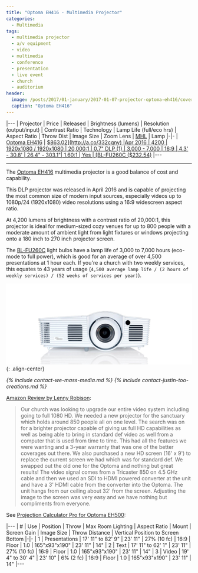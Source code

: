 ```yaml
---
title: "Optoma EH416 - Multimedia Projector"
categories:
  - Multimedia
tags:
  - multimedia projector
  - a/v equipment
  - video
  - multimedia
  - conference
  - presentation
  - live event
  - church
  - auditorium
header:
  image: /posts/2017/01-january/2017-01-07-projector-optoma-eh416/cover-projector-optoma-eh416.jpg
  caption: "Optoma EH416"
---
```


|---
| Projector | Price | Released | Brightness (lumens) | Resolution (output/input) | Contrast Ratio | Technology | Lamp Life (full/eco hrs) | Aspect Ratio | Throw Dist | Image Size | Zoom Lens | [MHL](https://en.wikipedia.org/wiki/Mobile_High-Definition_Link) | Lamp
|-|-
| [Optoma EH416](http://www.projectorcentral.com/Optoma-EH416.htm) | [$863.02](http://a.co/332cqny) |Apr 2016 | 4200 | 1920x1080 / 1920x1080 | 20,000:1 | 0.7" DLP (1) | 3,000 - 7,000 | 16:9 | 4.3' - 30.8' | 26.4" - 303.1"| 1.60:1 | Yes | [BL-FU260C ($232.54)](http://a.co/afFvbT5)
|---

<hr/>

The [Optoma EH416](http://www.projectorcentral.com/Optoma-EH416.htm) multimedia projector is a good balance of cost and capability.

<!--more-->

This DLP projector was released in April 2016 and is capable of projecting the most common size of modern input sources, especially videos up to 1080p/24 (1920x1080) video resolutions using a 16:9 widescreen aspect ratio.

At 4,200 lumens of brightness with a contrast ratio of 20,000:1, this projector is ideal for medium-sized cozy venues for up to 800 people with a moderate amount of ambient light from light fixtures or windows projecting onto a 180 inch to 270 inch projector screen.

The [BL-FU260C](http://a.co/afFvbT5) light bulbs have a lamp life of 3,000 to 7,000 hours (eco-mode to full power), which is good for an average of over 4,500 presentations at 1 hour each. If you're a church with two weekly services, this equates to 43 years of usage (`4,500 average lamp life / (2 hours of weekly services) / (52 weeks of services per year)`).

![Optoma EH416](/images//posts/2017/01-january/2017-01-07-projector-optoma-eh416/cover-projector-optoma-eh416.jpg){: .align-center}

<em>{% include contact-we-mass-media.md %} {% include contact-justin-too-creations.md %}</em>

[Amazon Review by Lenny Robison](https://www.amazon.com/review/R3EB2REE63E37C/ref=cm_cr_dp_title?ie=UTF8&ASIN=B00FU4X81Y&channel=detail-glance&nodeID=172282&store=electronics):

> Our church was looking to upgrade our entire video system including going to full 1080 HD. We needed a new projector for the sanctuary which holds around 850 people all on one level. The search was on for a brighter projector capable of giving us full HD capabilities as well as being able to bring in standard def video as well from a computer that is used from time to time. This had all the features we were wanting and a 3-year warranty that was one of the better coverages out there. We also purchased a new HD screen (16' x 9') to replace the current screen we had which was for standard def. We swapped out the old one for the Optoma and nothing but great results! The video signal comes from a Tricaster 850 on 4.5 GHz cable and then we used an SDI to HDMI powered converter at the unit and have a 3' HDMI cable from the converter into the Optoma. The unit hangs from our ceiling about 32' from the screen. Adjusting the image to the screen was very easy and we have nothing but compliments from everyone.

See [Projection Calculator Pro for Optoma EH500](http://www.projectorcentral.com/Optoma-EH500-projection-calculator-pro.htm):

|---
| # | Use | Position | Throw | Max Room Lighting | Aspect Ratio | Mount | Screen Gain | Image Size | Throw Distance | Vertical Position to Screen Bottom
|-|-
| 1 | Presentations | 17' 11" to 82' 9" | 23' 11" | 27% (10 fc) | 16:9 | Floor | 1.0 | 165"x93"x190" | 23' 11" | 14"
| 2 | Text | 17' 11" to 62' 1" | 23' 11" | 27% (10 fc) | 16:9 | Floor | 1.0 | 165"x93"x190" | 23' 11" | 14"
| 3 | Video | 19' 4" to 30' 4" | 23' 10" | 6% (2 fc) | 16:9 | Floor | 1.0 | 165"x93"x190" | 23' 11" | 14"
|---
